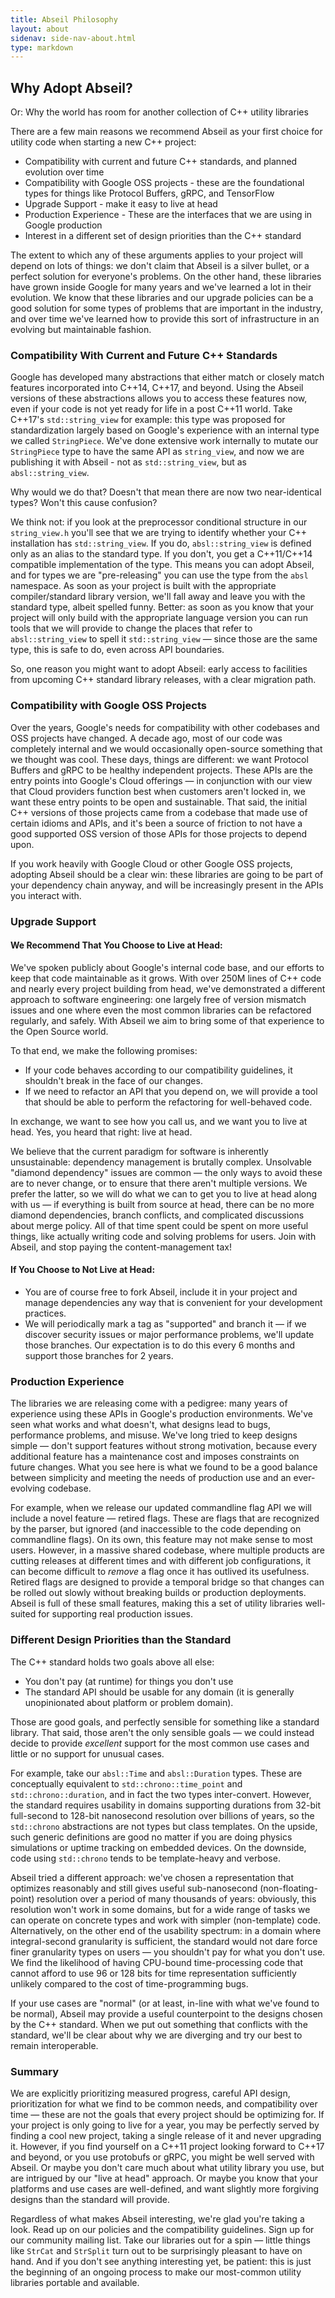 ```yaml
---
title: Abseil Philosophy
layout: about
sidenav: side-nav-about.html
type: markdown
---
```


## Why Adopt Abseil?

Or: Why the world has room for another collection of C++ utility libraries

There are a few main reasons we recommend Abseil as your first choice for
utility code when starting a new C++ project:

* Compatibility with current and future C++ standards, and planned evolution
  over time
* Compatibility with Google OSS projects - these are the foundational types for
  things like Protocol Buffers, gRPC, and TensorFlow
* Upgrade Support - make it easy to live at head
* Production Experience - These are the interfaces that we are using in Google
  production
* Interest in a different set of design priorities than the C++ standard

The extent to which any of these arguments applies to your project will depend
on lots of things: we don't claim that Abseil is a silver bullet, or a perfect
solution for everyone's problems. On the other hand, these libraries have grown
inside Google for many years and we've learned a lot in their evolution. We know
that these libraries and our upgrade policies can be a good solution for some
types of problems that are important in the industry, and over time we've
learned how to provide this sort of infrastructure in an evolving but
maintainable fashion.

### Compatibility With Current and Future C++ Standards

Google has developed many abstractions that either match or closely match
features incorporated into C++14, C++17, and beyond. Using the Abseil versions
of these abstractions allows you to access these features now, even if your code
is not yet ready for life in a post C++11 world. Take C++17's `std::string_view`
for example: this type was proposed for standardization largely based on
Google's experience with an internal type we called `StringPiece`. We've done
extensive work internally to mutate our `StringPiece` type to have the same API
as `string_view`, and now we are publishing it with Abseil - not as
`std::string_view`, but as `absl::string_view`.

Why would we do that? Doesn't that mean there are now two near-identical types?
Won't this cause confusion?

We think not: if you look at the preprocessor conditional structure in our
`string_view.h` you'll see that we are trying to identify whether your C++
installation has `std::string_view`. If you do, `absl::string_view` is defined
only as an alias to the standard type. If you don't, you get a C++11/C++14
compatible implementation of the type.  This means you can adopt Abseil, and for
types we are "pre-releasing" you can use the type from the `absl` namespace. As
soon as your project is built with the appropriate compiler/standard library
version, we'll fall away and leave you with the standard type, albeit spelled
funny. Better: as soon as you know that your project will only build with the
appropriate language version you can run tools that we will provide to change
the places that refer to `absl::string_view` to spell it `std::string_view`
&mdash; since those are the same type, this is safe to do, even across API
boundaries.

So, one reason you might want to adopt Abseil: early access to facilities from
upcoming C++ standard library releases, with a clear migration path.

### Compatibility with Google OSS Projects

Over the years, Google's needs for compatibility with other codebases and OSS
projects have changed.  A decade ago, most of our code was completely internal
and we would occasionally open-source something that we thought was cool. These
days, things are different: we want Protocol Buffers and gRPC to be healthy
independent projects. These APIs are the entry points into Google's Cloud
offerings &mdash; in conjunction with our view that Cloud providers function
best when customers aren't locked in, we want these entry points to be open and
sustainable. That said, the initial C++ versions of those projects came from a
codebase that made use of certain idioms and APIs, and it's been a source of
friction to not have a good supported OSS version of those APIs for those
projects to depend upon.

If you work heavily with Google Cloud or other Google OSS projects, adopting
Abseil should be a clear win: these libraries are going to be part of your
dependency chain anyway, and will be increasingly present in the APIs you
interact with.

### Upgrade Support

#### We Recommend That You Choose to Live at Head:

We've spoken publicly about Google's internal code base, and our efforts to keep
that code maintainable as it grows. With over 250M lines of C++ code and nearly
every project building from head, we've demonstrated a different approach to
software engineering: one largely free of version mismatch issues and one where
even the most common libraries can be refactored regularly, and safely. With
Abseil we aim to bring some of that experience to the Open Source world.

To that end, we make the following promises:

* If your code behaves according to our compatibility guidelines, it shouldn't
  break in the face of our changes.
* If we need to refactor an API that you depend on, we will provide a tool
  that should be able to perform the refactoring for well-behaved code.

In exchange, we want to see how you call us, and we want you to live at head.
Yes, you heard that right: live at head.

We believe that the current paradigm for software is inherently unsustainable:
dependency management is brutally complex.  Unsolvable "diamond dependency"
issues are common &mdash; the only ways to avoid these are to never change, or
to ensure that there aren't multiple versions. We prefer the latter, so we will
do what we can to get you to live at head along with us &mdash; if everything is
built from source at head, there can be no more diamond dependencies, branch
conflicts, and complicated discussions about merge policy.  All of that time
spent could be spent on more useful things, like actually writing code and
solving problems for users. Join with Abseil, and stop paying the
content-management tax!

#### If You Choose to Not Live at Head:

* You are of course free to fork Abseil, include it in your project and manage
  dependencies any way that is convenient for your development practices. 
* We will periodically mark a tag as "supported" and branch it &mdash; if we
  discover security issues or major performance problems, we'll update those
  branches. Our expectation is to do this every 6 months and support those
  branches for 2 years.

### Production Experience

The libraries we are releasing come with a pedigree: many years of experience
using these APIs in Google's production environments. We've seen what works and
what doesn't, what designs lead to bugs, performance problems, and misuse. We've
long tried to keep designs simple &mdash; don't support features without strong
motivation, because every additional feature has a maintenance cost and imposes
constraints on future changes. What you see here is what we found to be a good
balance between simplicity and meeting the needs of production use and an
ever-evolving codebase.

For example, when we release our updated commandline flag API we will include a
novel feature &mdash; retired flags. These are flags that are recognized by the
parser, but ignored (and inaccessible to the code depending on commandline
flags). On its own, this feature may not make sense to most users. However, in a
massive shared codebase, where multiple products are cutting releases at
different times and with different job configurations, it can become difficult
to *remove* a flag once it has outlived its usefulness. Retired flags are
designed to provide a temporal bridge so that changes can be rolled out slowly
without breaking builds or production deployments.  Abseil is full of these
small features, making this a set of utility libraries well-suited for
supporting real production issues.

### Different Design Priorities than the Standard

The C++ standard holds two goals above all else:

* You don't pay (at runtime) for things you don't use
* The standard API should be usable for any domain (it is generally
  unopinionated about platform or problem domain).

Those are good goals, and perfectly sensible for something like a standard
library. That said, those aren't the only sensible goals &mdash; we could
instead decide to provide *excellent* support for the most common use cases and
little or no support for unusual cases.

For example, take our `absl::Time` and `absl::Duration` types. These are
conceptually equivalent to `std::chrono::time_point` and
`std::chrono::duration`, and in fact the two types inter-convert. However, the
standard requires usability in domains supporting durations from 32-bit
full-second to 128-bit nanosecond resolution over billions of years, so the
`std::chrono` abstractions are not types but class templates. On the upside,
such generic definitions are good no matter if you are doing physics simulations
or uptime tracking on embedded devices. On the downside, code using
`std::chrono` tends to be template-heavy and verbose.

Abseil tried a different approach: we've chosen a representation that optimizes
reasonably and still gives useful sub-nanosecond (non-floating-point) resolution
over a period of many thousands of years: obviously, this resolution won't work
in some domains, but for a wide range of tasks we can operate on concrete types
and work with simpler (non-template) code. Alternatively, on the other end of
the usability spectrum: in a domain where integral-second granularity is
sufficient, the standard would not dare force finer granularity types on users
&mdash; you shouldn't pay for what you don't use. We find the likelihood of
having CPU-bound time-processing code that cannot afford to use 96 or 128 bits
for time representation sufficiently unlikely compared to the cost of
time-programming bugs.

If your use cases are "normal" (or at least, in-line with what we've found to be
normal), Abseil may provide a useful counterpoint to the designs chosen by the
C++ standard. When we put out something that conflicts with the standard, we'll
be clear about why we are diverging and try our best to remain interoperable.

### Summary

We are explicitly prioritizing measured progress, careful API design,
prioritization for what we find to be common needs, and compatibility over time
&mdash; these are not the goals that every project should be optimizing for. If
your project is only going to live for a year, you may be perfectly served by
finding a cool new project, taking a single release of it and never upgrading
it. However, if you find yourself on a C++11 project looking forward to C++17
and beyond, or you use protobufs or gRPC, you might be well served with Abseil.
Or maybe you don't care much about what utility library you use, but are
intrigued by our "live at head" approach. Or maybe you know that your platforms
and use cases are well-defined, and want slightly more forgiving designs than
the standard will provide.

Regardless of what makes Abseil interesting, we're glad you're taking a look.
Read up on our policies and the compatibility guidelines. Sign up for our
community mailing list. Take our libraries out for a spin &mdash; little things
like `StrCat` and `StrSplit` turn out to be surprisingly pleasant to have on
hand. And if you don't see anything interesting yet, be patient: this is just
the beginning of an ongoing process to make our most-common utility libraries
portable and available.

